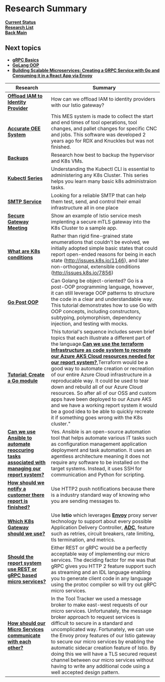 # Research Summary

**[Current Status](../../development/status/weekly/current_status.md)**\
**[Research List](../../research/research_list.md)**\
**[Back Main](../../README.md)**

## Next topics

- **[gRPC Basics](https://grpc.io/docs/languages/go/basics/)**
- **[GoLang OOP](https://www.toptal.com/golang/golang-oop-tutorial)**
- **[Building Scalable Microservices: Creating a GRPC Service with Go and Consuming it in a React App via Envoy](https://medium.com/@digvijay17july/building-scalable-microservices-creating-a-grpc-service-with-go-and-consuming-it-in-a-react-app-1de3c4385c05)**

| Research                                                                                                                                                                                                 | Summary                                                                                                                                                                                                                                                                                                                                                                                                                                                                                                                                                                                                                                                                                                                                                                                                                             |
|----------------------------------------------------------------------------------------------------------------------------------------------------------------------------------------------------------|-------------------------------------------------------------------------------------------------------------------------------------------------------------------------------------------------------------------------------------------------------------------------------------------------------------------------------------------------------------------------------------------------------------------------------------------------------------------------------------------------------------------------------------------------------------------------------------------------------------------------------------------------------------------------------------------------------------------------------------------------------------------------------------------------------------------------------------|
| **[Offload IAM to Identity Provider](./iam.md)**                                                                                                                                                         | How can we offload IAM to identity providers with our Istio gateway?                                                                                                                                                                                                                                                                                                                                                                                                                                                                                                                                                                                                                                                                                                                                                                |
| **[Accurate OEE System](./oee.md)**                                                                                                                                                                      | This MES system is made to collect the start and end times of tool operations, tool changes, and pallet changes for specific CNC and jobs. This software was developed 2 years ago for RDX and Knuckles but was not finished.                                                                                                                                                                                                                                                                                                                                                                                                                                                                                                                                                                                                       |
| **[Backups](./backup.md)**                                                                                                                                                                               | Research how best to backup the hypervisor and K8s VMs.                                                                                                                                                                                                                                                                                                                                                                                                                                                                                                                                                                                                                                                                                                                                                                             |
| **[Kubectl Series](./kubectl_series)**                                                                                                                                                                   | Understanding the Kubectl CLI is essential to administering any K8s Cluster. This series helps you learn many basic k8s administraion tasks.                                                                                                                                                                                                                                                                                                                                                                                                                                                                                                                                                                                                                                                                                        |
| **[SMTP Service](./smtp_service.md)**                                                                                                                                                                    | Looking for a reliable SMTP that can help them test, send, and control their email infrastructure all in one place                                                                                                                                                                                                                                                                                                                                                                                                                                                                                                                                                                                                                                                                                                                  |
| **[Secure Gateway Meeting](../../k8s/istio-secure-gateways.md)**                                                                                                                                         | Show an example of Istio service mesh implenting a secure mTLS gateway into the K8s Cluster to a sample app.                                                                                                                                                                                                                                                                                                                                                                                                                                                                                                                                                                                                                                                                                                                        |
| **[What are K8s conditions](../../../research/a_l/k8s/architecture/conditions.md)**                                                                                                                      | Rather than rigid fine-grained state enumerations that couldn't be evolved, we initially adopted simple basic states that could report open-ended reasons for being in each state (<http://issues.k8s.io/1146>), and later non-orthogonal, extensible conditions (<http://issues.k8s.io/7856>)                                                                                                                                                                                                                                                                                                                                                                                                                                                                                                                                      |
| **[Go Post OOP](https://www.toptal.com/golang/golang-oop-tutorial)**                                                                                                                                     | Can Golang be object-oriented? Go is a post-OOP programming language, however, it can still leverage OOP patterns to structure the code in a clear and understandable way. This tutorial demonstrates how to use Go with OOP concepts, including constructors, subtyping, polymorphism, dependency injection, and testing with mocks.                                                                                                                                                                                                                                                                                                                                                                                                                                                                                               |
| **[Tutorial: Create a Go module](./go_modules.md)**                                                                                                                                                      | This tutorial's sequence includes seven brief topics that each illustrate a different part of the language.**[Can we use the terraform Infrastructure as code system to recreate our Azure AKS Cloud resources needed for our report system?](./terraform.md#can-we-use-the-terraform-infrastructure-as-code-system-to-recreate-our-azure-aks-cloud-resources-needed-for-our-report-system)**,Terraform would be a good way to automate creation or recreation of our entire Azure Cloud infrastructure in a reproducable way. It could be used to tear down and rebuild all of our Azure Cloud resources. So after all of our OSS and custom apps have been deployed to our Azure AKS and we have a working report system it would be a good idea to be able to quickly recreate it if something goes wrong with the K8s cluster." |
| **[Can we use Ansible to automate reoccuring tasks associated with managing our report system?](ansible.md#can-we-use-ansible-to-automate-reoccuring-tasks-associated-with-managing-our-report-system)** | Yes. Ansible is an open-source automation tool that helps automate various IT tasks such as configuration management application deployment and task automation. It uses an agentless architecture meaning it does not require any software to be installed on the target systems. Instead, it uses SSH for communication and Python for scripting.                                                                                                                                                                                                                                                                                                                                                                                                                                                                                 |
| **[How should we notify a customer there report is finished?](./research_summary.md)**                                                                                                                   | Use HTTP2 push notifications because there is a industry standard way of knowing who you are sending messages to.                                                                                                                                                                                                                                                                                                                                                                                                                                                                                                                                                                                                                                                                                                                   |
| **[Which K8s Gateway should we use?](k8s_gateway.md)**                                                                                                                                                   | Use **Istio** which leverages **[Envoy](https://tetrate.io/what-is-envoy-proxy/)** proxy server technology to support about every possible Application Delivery Controller, **[ADC](https://kemptechnologies.com/blog/what-is-an-application-delivery-controller-(adc)-and-why-should-you-use-one)**, feature such as retries, circuit breakers, rate limiting, tls termination, and metrics.                                                                                                                                                                                                                                                                                                                                                                                                                                       |
| **[Should the report system use REST or gRPC based micro services?](rest_vs_grpc.md#summary)**                                                                                                           | Either REST or gRPC would be a perfectly acceptable way of implementing our micro services. The deciding factor for me was that gRPC gives you HTTP 2 feature support such as streaming and an IDL language enabling you to generate client code in any language using the protoc compiler so will try out gRPC micro services.                                                                                                                                                                                                                                                                                                                                                                                                                                                                                                     |
| **[How should our Micro Services communicate with each other?](./microservice_communication.md)**                                                                                                        | In the Tool Tracker we used a message broker to make east-west requests of our micro services. Unfortunately, the message broker approach to request services is difficult to secure in a standard and uncomplicated way. Fortunately, we can use the Envoy proxy features of our Istio gateway to secure our micro services by enabling the automatic sidecar creation feature of Istio.  By doing this we will have a TLS secured request channel between our micro services without having to write any additional code using a well accepted design pattern.                                                                                                                                                                                                                                                                    |
